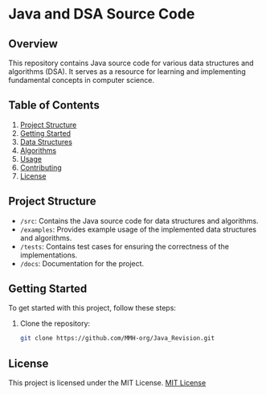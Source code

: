# Java and DSA Source Code

## Overview

This repository contains Java source code for various data structures and algorithms (DSA). It serves as a resource for learning and implementing fundamental concepts in computer science.

## Table of Contents

1. [Project Structure](#project-structure)
2. [Getting Started](#getting-started)
3. [Data Structures](#data-structures)
4. [Algorithms](#algorithms)
5. [Usage](#usage)
6. [Contributing](#contributing)
7. [License](#license)

## Project Structure

- `/src`: Contains the Java source code for data structures and algorithms.
- `/examples`: Provides example usage of the implemented data structures and algorithms.
- `/tests`: Contains test cases for ensuring the correctness of the implementations.
- `/docs`: Documentation for the project.

## Getting Started

To get started with this project, follow these steps:

1. Clone the repository:

   ```bash
   git clone https://github.com/MMH-org/Java_Revision.git
## License
This project is licensed under the MIT License.
[MIT License](LICENSE)

